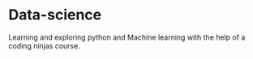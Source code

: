 # Data-science
Learning and exploring python and Machine learning with the help of a coding ninjas course.
